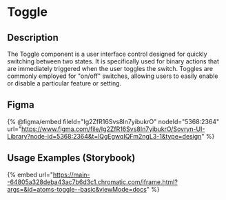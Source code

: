 # Toggle

## Description

The Toggle component is a user interface control designed for quickly switching between two states. It is specifically used for binary actions that are immediately triggered when the user toggles the switch. Toggles are commonly employed for "on/off" switches, allowing users to easily enable or disable a particular feature or setting.

## Figma

{% @figma/embed fileId="Ig2ZfR16Svs8In7yibukrO" nodeId="5368:2364" url="https://www.figma.com/file/Ig2ZfR16Svs8In7yibukrO/Sovryn-UI-Library?node-id=5368:2364&t=lQgEgwqIQFm2ngL3-1&type=design" %}

## Usage Examples (Storybook)

{% embed url="https://main--64805a328deba43ac7b6d3c1.chromatic.com/iframe.html?args=&id=atoms-toggle--basic&viewMode=docs" %}

##
